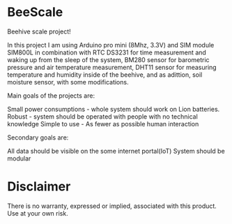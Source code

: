 # BeeScale

Beehive scale project!

In this project I am using Arduino pro mini (8Mhz, 3.3V) and SIM module SIM800L in combination with 
RTC DS3231 for time measurement and waking up from the sleep of the system, 
BM280 sensor for barometric pressure and air temperature measurement, 
DHT11 sensor for measuring temperature and humidity inside of the beehive,
and as adittion, soil moisture sensor, with some modifications.

Main goals of the projects are:

Small power consumptions - whole system should work on Lion batteries.
Robust - system should be operated with people with no technical knowledge
Simple to use - As fewer as possible human interaction 

Secondary goals are:

All data should be visible on the some internet portal(IoT)
System should be modular

# Disclaimer
There is no warranty, expressed or implied, associated with this product. Use at your own risk.
